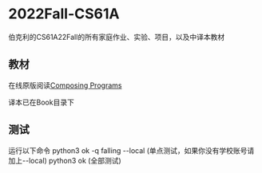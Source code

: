 # 2022Fall-CS61A
伯克利的CS61A22Fall的所有家庭作业、实验、项目，以及中译本教材



## 教材

在线原版阅读[Composing Programs](https://www.composingprograms.com/)

译本已在Book目录下

## 测试

运行以下命令
python3 ok -q falling --local (单点测试，如果你没有学校账号请加上--local)
python3 ok  (全部测试)